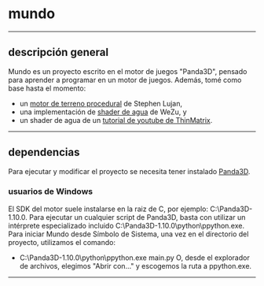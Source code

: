 # mundo

---

## descripción general

Mundo es un proyecto escrito en el motor de juegos "Panda3D", pensado para aprender a programar en un motor de juegos.
Además, tomé como base hasta el momento:
* un [motor de terreno procedural](https://github.com/StephenLujan/Panda-3d-Procedural-Terrain-Engine) de Stephen Lujan,
* una implementación de [shader de agua](https://github.com/wezu/p3d_wave) de WeZu, y 
* un shader de agua de un [tutorial de youtube de ThinMatrix](https://www.youtube.com/playlist?list=PLRIWtICgwaX23jiqVByUs0bqhnalNTNZh).

---

## dependencias

Para ejecutar y modificar el proyecto se necesita tener instalado [Panda3D](https://www.panda3d.org/download.php).
### usuarios de Windows
El SDK del motor suele instalarse en la raiz de C, por ejemplo: C:\Panda3D-1.10.0. Para ejecutar un cualquier script de Panda3D, basta con utilizar un intérprete especializado incluido C:\Panda3D-1.10.0\python\ppython.exe. Para iniciar Mundo desde Símbolo de Sistema, una vez en el directorio del proyecto, utilizamos el comando:
* C:\Panda3D-1.10.0\python\ppython.exe main.py
O, desde el explorador de archivos, elegimos "Abrir con..." y escogemos la ruta a ppython.exe.

---
